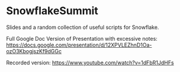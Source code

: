 # SnowflakeSummit
Slides and a random collection of useful scripts for Snowflake.

Full Google Doc Version of Presentation with excessive notes: https://docs.google.com/presentation/d/12XPVLEZhnD1Oa-ozO3KbogjszKf9dGGc

Recorded version: https://www.youtube.com/watch?v=1dFbR1JdHFs
